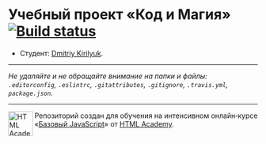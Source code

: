 # Учебный проект «Код и Магия» [![Build status][travis-image]][travis-url]

* Студент: [Dmitriy Kirilyuk](https://up.htmlacademy.ru/javascript/9/user/93651).

---

_Не удаляйте и не обращайте внимание на папки и файлы:_<br>
_`.editorconfig`, `.eslintrc`, `.gitattributes`, `.gitignore`, `.travis.yml`, `package.json`._

---

<a href="https://htmlacademy.ru/intensive/javascript"><img align="left" width="50" height="50" title="HTML Academy" src="https://up.htmlacademy.ru/static/img/intensive/javascript/logo-for-github.svg"></a>

Репозиторий создан для обучения на интенсивном онлайн‑курсе «[Базовый JavaScript](https://htmlacademy.ru/intensive/javascript)» от [HTML Academy](https://htmlacademy.ru).

[travis-image]: https://travis-ci.org/htmlacademy-javascript/93651-code-and-magick.svg?branch=master
[travis-url]: https://travis-ci.org/htmlacademy-javascript/93651-code-and-magick
